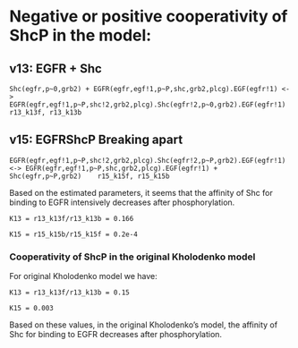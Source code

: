 # Negative or positive cooperativity of ShcP in the model:
## v13: EGFR + Shc
  ```
Shc(egfr,p~0,grb2) + EGFR(egfr,egf!1,p~P,shc,grb2,plcg).EGF(egfr!1) <-> EGFR(egfr,egf!1,p~P,shc!2,grb2,plcg).Shc(egfr!2,p~0,grb2).EGF(egfr!1)  r13_k13f, r13_k13b
```
## v15: EGFRShcP Breaking apart
```
EGFR(egfr,egf!1,p~P,shc!2,grb2,plcg).Shc(egfr!2,p~P,grb2).EGF(egfr!1) <-> EGFR(egfr,egf!1,p~P,shc,grb2,plcg).EGF(egfr!1) + Shc(egfr,p~P,grb2)    r15_k15f, r15_k15b
 ```
Based on the estimated parameters, it seems that the affinity of Shc for binding to EGFR intensively decreases after phosphorylation.
```
K13 = r13_k13f/r13_k13b = 0.166
```
```
K15 = r15_k15b/r15_k15f = 0.2e-4
```
### Cooperativity of ShcP in the original Kholodenko model
For original Kholodenko model we have:
```
K13 = r13_k13f/r13_k13b = 0.15
```
```
K15 = 0.003
```
Based on these values, in the original Kholodenko’s model, the affinity of Shc for binding to EGFR decreases after phosphorylation.
